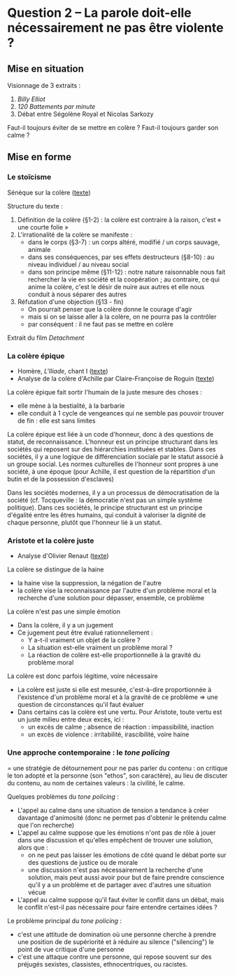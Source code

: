 # Question 2 – La parole doit-elle nécessairement ne pas être violente ?

## Mise en situation

Visionnage de 3 extraits : 
1. _Billy Elliot_
2. _120 Battements par minute_
3. Débat entre Ségolène Royal et Nicolas Sarkozy

Faut-il toujours éviter de se mettre en colère ? Faut-il toujours garder son calme ?


## Mise en forme

### Le stoïcisme
Sénèque sur la colère ([texte](https://codimd.apps.education.fr/s/6ZxVPDaq4))

Structure du texte :
1. Définition de la colère (§1-2) : la colère est contraire à la raison, c'est « une courte folie »
2. L'irrationalité de la colère se manifeste :
	- dans le corps (§3-7) : un corps altéré, modifié / un corps sauvage, animale
	- dans ses conséquences, par ses effets destructeurs (§8-10) : au niveau individuel / au niveau social 
	- dans son principe même (§11-12) : notre nature raisonnable nous fait rechercher la vie en société et la coopération ; au contraire, ce qui anime la colère, c'est le désir de nuire aux autres et elle nous conduit à nous séparer des autres
3. Réfutation d'une objection (§13 - fin)
	- On pourrait penser que la colère donne le courage d'agir
	- mais si on se laisse aller à la colère, on ne pourra pas la contrôler
	- par conséquent : il ne faut pas se mettre en colère

Extrait du film _Detachment_

### La colère épique
- Homère, _L'Iliade_, chant I ([texte](https://codimd.apps.education.fr/s/Th16MRTmM))
- Analyse de la colère d'Achille par Claire-Françoise de Roguin ([texte](https://codimd.apps.education.fr/s/6vev9xwx7))

La colère épique fait sortir l'humain de la juste mesure des choses :
- elle mène à la bestialité, à la barbarie
- elle conduit à 1 cycle de vengeances qui ne semble pas pouvoir trouver de fin : elle est sans limites

La colère épique est liée à un code d'honneur, donc à des questions de statut, de reconnaissance.
L'honneur est un principe structurant dans les sociétés qui reposent sur des hiérarchies instituées et stables.
Dans ces sociétés, il y a une logique de différenciation sociale par le statut associé à un groupe social.
Les normes culturelles de l'honneur sont propres à une société, à une époque (pour Achille, il est question de la répartition d'un butin et de la possession d'esclaves)

Dans les sociétés modernes, il y a un processus de démocratisation de la société
(cf. Tocqueville : la démocratie n'est pas un simple système politique).
Dans ces sociétés, le principe structurant est un principe d'égalité entre les êtres humains, qui conduit à valoriser la dignité de chaque personne, plutôt que l'honneur lié à un statut.

### Aristote et la colère juste
- Analyse d'Olivier Renaut ([texte](https://codimd.apps.education.fr/s/yC-9EAXXO))

La colère se distingue de la haine
- la haine vise la suppression, la négation de l'autre
- la colère vise la reconnaissance par l'autre d'un problème moral et la recherche d'une solution pour dépasser, ensemble, ce problème

La colère n'est pas une simple émotion
- Dans la colère, il y a un jugement 
- Ce jugement peut être évalué rationnellement :
	- Y a-t-il vraiment un objet de la colère ?
	- La situation est-elle vraiment un problème moral ?
	- La réaction de colère est-elle proportionnelle à la gravité du problème moral

La colère est donc parfois légitime, voire nécessaire
- La colère est juste si elle est mesurée, c'est-à-dire proportionnée à l'existence d'un problème moral et à la gravité de ce problème => une question de circonstances qu'il faut évaluer
- Dans certains cas la colère est une vertu. Pour Aristote, toute vertu est un juste milieu entre deux excès, ici :
	- un excès de calme ; absence de réaction : impassibilité, inaction
	- un excès de violence  : irritabilité, irascibilité, voire haine

### Une approche contemporaine : le _tone policing_

= une stratégie de détournement pour ne pas parler du contenu : on critique le ton adopté et la personne (son "ethos", son caractère), au lieu de discuter du contenu, au nom de certaines valeurs : la civilité, le calme.

Quelques problèmes du _tone policing_ :
- L'appel au calme dans une situation de tension a tendance à créer davantage d'animosité (donc ne permet pas d'obtenir le prétendu calme que l'on recherche)
- L'appel au calme suppose que les émotions n'ont pas de rôle à jouer dans une discussion et qu'elles empêchent de trouver une solution, alors que :
	- on ne peut pas laisser les émotions de côté quand le débat porte sur des questions de justice ou de morale
	- une discussion n'est pas nécessairement la recherche d'une solution, mais peut aussi avoir pour but de faire prendre conscience qu'il y a un problème et de partager avec d'autres une situation vécue
- L'appel au calme suppose qu'il faut éviter le conflit dans un débat, mais le conflit n'est-il pas nécessaire pour faire entendre certaines idées ?

Le problème principal du _tone policing_ :
- c'est une attitude de domination où une personne cherche à prendre une position de de supériorité et à réduire au silence ("silencing") le point de vue critique d'une personne
- c'est une attaque contre une personne, qui repose souvent sur des préjugés sexistes, classistes, ethnocentriques, ou racistes.